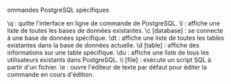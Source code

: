 ommandes PostgreSQL spécifiques

\q : quitte l'interface en ligne de commande de PostgreSQL.
\l : affiche une liste de toutes les bases de données existantes.
\c [database] : se connecte à une base de données spécifique.
\dt : affiche une liste de toutes les tables existantes dans la base de données actuelle.
\d [table] : affiche des informations sur une table spécifique.
\du : affiche une liste de tous les utilisateurs existants dans PostgreSQL.
\i [file] : exécute un script SQL à partir d'un fichier.
\e : ouvre l'éditeur de texte par défaut pour éditer la commande en cours d'édition.